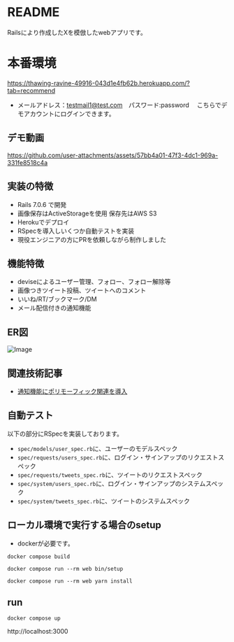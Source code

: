 # README

Railsにより作成したXを模倣したwebアプリです。

# 本番環境

https://thawing-ravine-49916-043d1e4fb62b.herokuapp.com/?tab=recommend

- メールアドレス：testmail1@test.com　パスワード:password  　こちらでデモアカウントにログインできます。
## デモ動画
https://github.com/user-attachments/assets/57bb4a01-47f3-4dc1-969a-331fe8518c4a

## 実装の特徴
- Rails 7.0.6 で開発 
- 画像保存はActiveStorageを使用 保存先はAWS S3 
- Herokuでデプロイ
- RSpecを導入しいくつか自動テストを実装
- 現役エンジニアの方にPRを依頼しながら制作しました

## 機能特徴
- deviseによるユーザー管理、フォロー、フォロー解除等
- 画像つきツイート投稿、ツイートへのコメント
- いいね/RT/ブックマーク/DM
- メール配信付きの通知機能

## ER図
![Image](https://github.com/user-attachments/assets/dfda7d80-065c-42bd-84d9-a9db00426a22)

## 関連技術記事
- [通知機能にポリモーフィック関連を導入](https://qiita.com/hie3/items/da83f5a9856f1d58d137)

## 自動テスト
以下の部分にRSpecを実装しております。
- `spec/models/user_spec.rb`に、ユーザーのモデルスペック
- `spec/requests/users_spec.rb`に、ログイン・サインアップのリクエストスペック
- `spec/requests/tweets_spec.rb`に、ツイートのリクエストスペック
- `spec/system/users_spec.rb`に、ログイン・サインアップのシステムスペック
- `spec/system/tweets_spec.rb`に、ツイートのシステムスペック

## ローカル環境で実行する場合のsetup

- dockerが必要です。

```
docker compose build
```

```
docker compose run --rm web bin/setup
```

```
docker compose run --rm web yarn install
```

## run

```
docker compose up
```

http://localhost:3000

